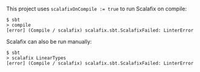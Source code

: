 This project uses `scalafixOnCompile := true` to run Scalafix on
compile:

```
$ sbt
> compile
[error] (Compile / scalafix) scalafix.sbt.ScalafixFailed: LinterError
```

Scalafix can also be run manually:

```
$ sbt
> scalafix LinearTypes
[error] (Compile / scalafix) scalafix.sbt.ScalafixFailed: LinterError
```
